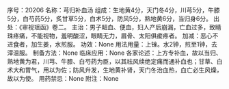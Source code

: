 序号：20206
名称：芎归补血汤
组成：生地黄4分，天门冬4分，川芎5分，牛膝5分，白芍药5分，炙甘草5分，白术5分，防风5分，熟地黄6分，当归身6分。
出处：《审视瑶函》卷二。
主治：男子衄血、便血，妇人产后崩漏，亡血过多，致睛珠疼痛，不能视物，羞明酸涩，眼睛无力，眉骨、太阳俱痠疼者。
加减：恶心不进食者，加生姜，水煎服。
功效：None
用法用量：上锉。水2钟，煎至1钟，去滓温服。
制备方法：None
临床应用：None
各家论述：上方专补血，故以当归、熟地黄为君，川芎、牛膝、白芍药为臣，以其祛风续绝定痛而通补血也；甘草、白术大和胃气，用以为佐；防风升发，生地黄补肾，天门冬治血热，血亡必生风燥，故以为使。
用药禁忌：None
附注：None
